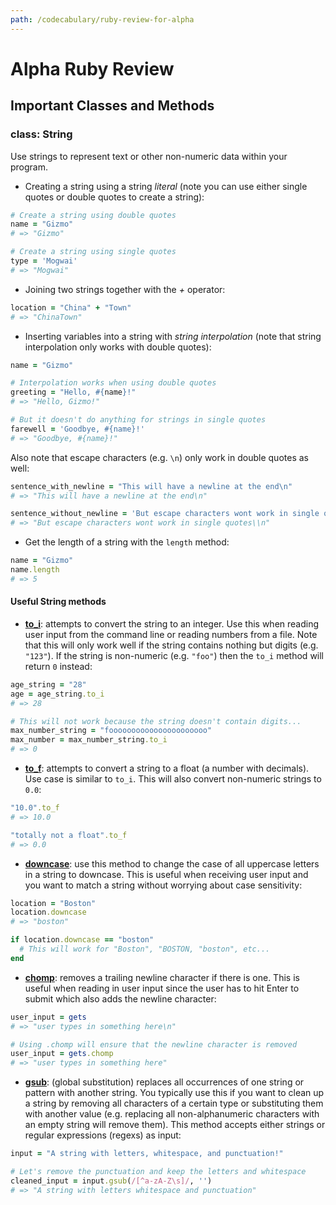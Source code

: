 ```yaml
---
path: /codecabulary/ruby-review-for-alpha
---
```

# Alpha Ruby Review

## Important Classes and Methods

### class: String

Use strings to represent text or other non-numeric data within your program.

* Creating a string using a string _literal_ (note you can use either single quotes or double quotes to create a string):

```ruby
# Create a string using double quotes
name = "Gizmo"
# => "Gizmo"

# Create a string using single quotes
type = 'Mogwai'
# => "Mogwai"
```

* Joining two strings together with the _+_ operator:

```ruby
location = "China" + "Town"
# => "ChinaTown"
```

* Inserting variables into a string with _string interpolation_ (note that string interpolation only works with double quotes):

```ruby
name = "Gizmo"

# Interpolation works when using double quotes
greeting = "Hello, #{name}!"
# => "Hello, Gizmo!"

# But it doesn't do anything for strings in single quotes
farewell = 'Goodbye, #{name}!'
# => "Goodbye, #{name}!"
```

Also note that escape characters (e.g. `\n`) only work in double quotes as well:

```ruby
sentence_with_newline = "This will have a newline at the end\n"
# => "This will have a newline at the end\n"

sentence_without_newline = 'But escape characters wont work in single quotes\n'
# => "But escape characters wont work in single quotes\\n"
```

* Get the length of a string with the `length` method:

```ruby
name = "Gizmo"
name.length
# => 5
```

#### Useful String methods

* **[to_i][3]**: attempts to convert the string to an integer. Use this when reading user input from the command line or reading numbers from a file. Note that this will only work well if the string contains nothing but digits (e.g. `"123"`). If the string is non-numeric (e.g. `"foo"`) then the `to_i` method will return `0` instead:

```ruby
age_string = "28"
age = age_string.to_i
# => 28

# This will not work because the string doesn't contain digits...
max_number_string = "foooooooooooooooooooooo"
max_number = max_number_string.to_i
# => 0
```

* **[to_f][4]**: attempts to convert a string to a float (a number with decimals). Use case is similar to `to_i`. This will also convert non-numeric strings to `0.0`:

```ruby
"10.0".to_f
# => 10.0

"totally not a float".to_f
# => 0.0
```

* **[downcase][2]**: use this method to change the case of all uppercase letters in a string to downcase. This is useful when receiving user input and you want to match a string without worrying about case sensitivity:

```ruby
location = "Boston"
location.downcase
# => "boston"

if location.downcase == "boston"
  # This will work for "Boston", "BOSTON, "boston", etc...
end
```

* **[chomp][1]**: removes a trailing newline character if there is one. This is useful when reading in user input since the user has to hit Enter to submit which also adds the newline character:

```ruby
user_input = gets
# => "user types in something here\n"

# Using .chomp will ensure that the newline character is removed
user_input = gets.chomp
# => "user types in something here"
```

* **[gsub][5]**: (global substitution) replaces all occurrences of one string or pattern with another string. You typically use this if you want to clean up a string by removing all characters of a certain type or substituting them with another value (e.g. replacing all non-alphanumeric characters with an empty string will remove them). This method accepts either strings or regular expressions (regexs) as input:

```ruby
input = "A string with letters, whitespace, and punctuation!"

# Let's remove the punctuation and keep the letters and whitespace
cleaned_input = input.gsub(/[^a-zA-Z\s]/, '')
# => "A string with letters whitespace and punctuation"
```

[1]: http://ruby-doc.org/core-2.0.0/String.html#method-i-chomp
[2]: http://ruby-doc.org/core-2.0.0/String.html#method-i-downcase
[3]: http://ruby-doc.org/core-2.0.0/String.html#method-i-to_i
[4]: http://ruby-doc.org/core-2.0.0/String.html#method-i-to_f
[5]: http://ruby-doc.org/core-2.0.0/String.html#method-i-gsub